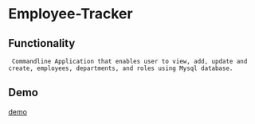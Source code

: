 # Employee-Tracker

## Functionality 
` Commandline Application that enables user to view, add, update and create, employees, departments, and roles using Mysql database.`

## Demo 
[demo](https://drive.google.com/file/d/1HAay7Qx7obETAKWmZkpwAfbvuRsatavM/view)
